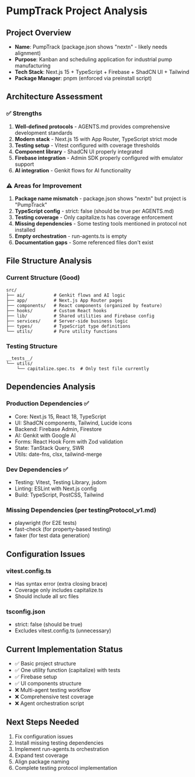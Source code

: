 # PumpTrack Project Analysis

## Project Overview
- **Name**: PumpTrack (package.json shows "nextn" - likely needs alignment)
- **Purpose**: Kanban and scheduling application for industrial pump manufacturing
- **Tech Stack**: Next.js 15 + TypeScript + Firebase + ShadCN UI + Tailwind
- **Package Manager**: pnpm (enforced via preinstall script)

## Architecture Assessment

### ✅ Strengths
1. **Well-defined protocols** - AGENTS.md provides comprehensive development standards
2. **Modern stack** - Next.js 15 with App Router, TypeScript strict mode
3. **Testing setup** - Vitest configured with coverage thresholds
4. **Component library** - ShadCN UI properly integrated
5. **Firebase integration** - Admin SDK properly configured with emulator support
6. **AI integration** - Genkit flows for AI functionality

### ⚠️ Areas for Improvement
1. **Package name mismatch** - package.json shows "nextn" but project is "PumpTrack"
2. **TypeScript config** - strict: false (should be true per AGENTS.md)
3. **Testing coverage** - Only capitalize.ts has coverage enforcement
4. **Missing dependencies** - Some testing tools mentioned in protocol not installed
5. **Empty orchestration** - run-agents.ts is empty
6. **Documentation gaps** - Some referenced files don't exist

## File Structure Analysis

### Current Structure (Good)
```
src/
├── ai/           # Genkit flows and AI logic
├── app/          # Next.js App Router pages
├── components/   # React components (organized by feature)
├── hooks/        # Custom React hooks
├── lib/          # Shared utilities and Firebase config
├── services/     # Server-side business logic
├── types/        # TypeScript type definitions
└── utils/        # Pure utility functions
```

### Testing Structure
```
__tests__/
└── utils/
    └── capitalize.spec.ts  # Only test file currently
```

## Dependencies Analysis

### Production Dependencies ✅
- Core: Next.js 15, React 18, TypeScript
- UI: ShadCN components, Tailwind, Lucide icons
- Backend: Firebase Admin, Firestore
- AI: Genkit with Google AI
- Forms: React Hook Form with Zod validation
- State: TanStack Query, SWR
- Utils: date-fns, clsx, tailwind-merge

### Dev Dependencies ✅
- Testing: Vitest, Testing Library, jsdom
- Linting: ESLint with Next.js config
- Build: TypeScript, PostCSS, Tailwind

### Missing Dependencies (per testingProtocol_v1.md)
- playwright (for E2E tests)
- fast-check (for property-based testing)
- faker (for test data generation)

## Configuration Issues

### vitest.config.ts
- Has syntax error (extra closing brace)
- Coverage only includes capitalize.ts
- Should include all src files

### tsconfig.json
- strict: false (should be true)
- Excludes vitest.config.ts (unnecessary)

## Current Implementation Status
- ✅ Basic project structure
- ✅ One utility function (capitalize) with tests
- ✅ Firebase setup
- ✅ UI components structure
- ❌ Multi-agent testing workflow
- ❌ Comprehensive test coverage
- ❌ Agent orchestration script

## Next Steps Needed
1. Fix configuration issues
2. Install missing testing dependencies
3. Implement run-agents.ts orchestration
4. Expand test coverage
5. Align package naming
6. Complete testing protocol implementation
